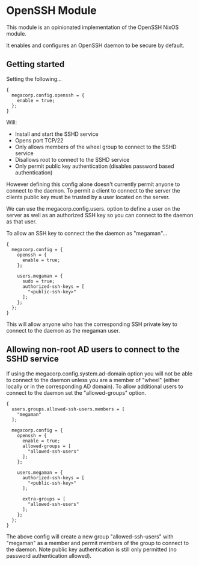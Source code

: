 # OpenSSH Module
This module is an opinionated implementation of the OpenSSH NixOS module.

It enables and configures an OpenSSH daemon to be secure by default.

## Getting started
Setting the following...
```
{
  megacorp.config.openssh = {
    enable = true;
  };
}
```
Will:
- Install and start the SSHD service
- Opens port TCP/22
- Only allows members of the wheel group to connect to the SSHD service 
- Disallows root to connect to the SSHD service 
- Only permit public key authentication (disables password based authentication)

However defining this config alone doesn't currently permit anyone to connect to the daemon. To permit a client to connect to the server the clients public key must be trusted by a user located on the server.

We can use the megacorp.config.users.<name> option to define a user on the server as well as an authorized SSH key so you can connect to the daemon as that user.

To allow an SSH key to connect the the daemon as "megaman"...
```
{
  megacorp.config = {
    openssh = {
      enable = true;
    };
    
    users.megaman = {
      sudo = true;
      authorized-ssh-keys = [
        "<public-ssh-key>"
      ];
    };
  };
}
```
This will allow anyone who has the corresponding SSH private key to connect to the daemon as the megaman user.

## Allowing non-root AD users to connect to the SSHD service
If using the megacorp.config.system.ad-domain option you will not be able to connect to the daemon unless you are a member of "wheel" (either locally or in the corresponding AD domain). To allow additional users to connect to the daemon set the "allowed-groups" option.
```
{
  users.groups.allowed-ssh-users.members = [
    "megaman"
  ];

  megacorp.config = {
    openssh = {
      enable = true;
      allowed-groups = [
        "allowed-ssh-users"
      ];
    };
    
    users.megaman = {
      authorized-ssh-keys = [
        "<public-ssh-key>"
      ];

      extra-groups = [
        "allowed-ssh-users"
      ];
    };
  };
}
```

The above config will create a new group "allowed-ssh-users" with "megaman" as a member and permit members of the group to connect to the daemon. Note public key authentication is still only permitted (no password authentication allowed).

